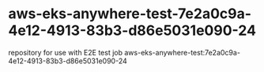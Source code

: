 # aws-eks-anywhere-test-7e2a0c9a-4e12-4913-83b3-d86e5031e090-24
repository for use with E2E test job aws-eks-anywhere-test:7e2a0c9a-4e12-4913-83b3-d86e5031e090-24
